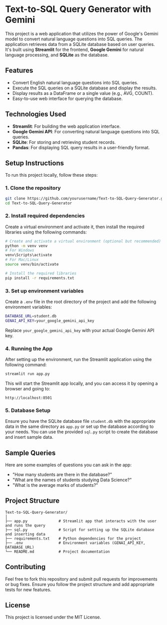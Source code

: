 # Text-to-SQL Query Generator with Gemini

This project is a web application that utilizes the power of Google's Gemini model to convert natural language questions into SQL queries. The application retrieves data from a SQLite database based on user queries. It's built using **Streamlit** for the frontend, **Google Gemini** for natural language processing, and **SQLite** as the database.

## Features

- Convert English natural language questions into SQL queries.
- Execute the SQL queries on a SQLite database and display the results.
- Display results as a DataFrame or a single value (e.g., AVG, COUNT).
- Easy-to-use web interface for querying the database.

## Technologies Used

- **Streamlit**: For building the web application interface.
- **Google Gemini API**: For converting natural language questions into SQL queries.
- **SQLite**: For storing and retrieving student records.
- **Pandas**: For displaying SQL query results in a user-friendly format.

## Setup Instructions

To run this project locally, follow these steps:

### 1. Clone the repository

```bash
git clone https://github.com/yourusername/Text-to-SQL-Query-Generator.git
cd Text-to-SQL-Query-Generator
```

### 2. Install required dependencies

Create a virtual environment and activate it, then install the required libraries using the following commands:

```bash
# Create and activate a virtual environment (optional but recommended)
python -m venv venv
# For Windows
venv\Scripts\activate
# For Mac/Linux
source venv/bin/activate

# Install the required libraries
pip install -r requirements.txt
```

### 3. Set up environment variables

Create a `.env` file in the root directory of the project and add the following environment variables:

```bash
DATABASE_URL=student.db
GENAI_API_KEY=your_google_gemini_api_key
```

Replace `your_google_gemini_api_key` with your actual Google Gemini API key.

### 4. Running the App

After setting up the environment, run the Streamlit application using the following command:

```bash
streamlit run app.py
```

This will start the Streamlit app locally, and you can access it by opening a browser and going to:

```
http://localhost:8501
```

### 5. Database Setup

Ensure you have the SQLite database file `student.db` with the appropriate data in the same directory as `app.py` or set up the database according to your needs. You can use the provided `sql.py` script to create the database and insert sample data.

## Sample Queries

Here are some examples of questions you can ask in the app:

- "How many students are there in the database?"
- "What are the names of students studying Data Science?"
- "What is the average marks of students?"

## Project Structure

```
Text-to-SQL-Query-Generator/
│
├── app.py              # Streamlit app that interacts with the user and runs the query
├── sql.py              # Script for setting up the SQLite database and inserting data
├── requirements.txt    # Python dependencies for the project
├── .env                # Environment variables (GENAI_API_KEY, DATABASE_URL)
└── README.md           # Project documentation
```

## Contributing

Feel free to fork this repository and submit pull requests for improvements or bug fixes. Ensure you follow the project structure and add appropriate tests for new features.

## License
This project is licensed under the MIT License.
